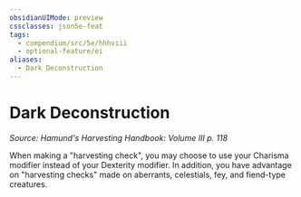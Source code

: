 ```yaml
---
obsidianUIMode: preview
cssclasses: json5e-feat
tags:
  - compendium/src/5e/hhhviii
  - optional-feature/ei
aliases:
  - Dark Deconstruction
---
```

# Dark Deconstruction
*Source: Hamund's Harvesting Handbook: Volume III p. 118*  

When making a "harvesting check", you may choose to use your Charisma modifier instead of your Dexterity modifier. In addition, you have advantage on "harvesting checks" made on aberrants, celestials, fey, and fiend-type creatures.
